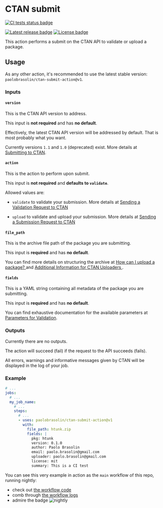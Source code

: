 # CTAN submit

[![CI tests status badge][ci-shield]][ci-url]

[![Latest release badge][release-shield]][release-url]
[![License badge][license-shield]][license-url]

[ci-url]: https://github.com/paolobrasolin/ctan-submit-action/actions/workflows/main.yml "CI tests"
[ci-shield]: https://img.shields.io/github/actions/workflow/status/paolobrasolin/ctan-submit-action/main.yml?branch=main&label=tests&logo=github
[release-url]: https://github.com/paolobrasolin/ctan-submit-action/releases "Latest release"
[release-shield]: https://img.shields.io/github/v/release/paolobrasolin/ctan-submit-action?display_name=tag&sort=semver
[license-url]: https://github.com/paolobrasolin/ctan-submit-action/blob/main/LICENSE "License"
[license-shield]: https://img.shields.io/github/license/paolobrasolin/ctan-submit-action

This action performs a submit on the CTAN API to validate or upload a package.

## Usage

As any other action, it's recommended to use the latest stable version: `paolobrasolin/ctan-submit-action@v1`.

### Inputs

#### `version`

This is the CTAN API version to address.

This input is **not required** and has **no default**.

Effectively, the latest CTAN API version will be addressed by default.
That is most probably what you want.

Currently versions `1.1` and `1.0` (deprecated) exist.
More details at [Submitting to CTAN](https://ctan.org/help/submit/).

#### `action`

This is the action to perform upon submit.

This input is **not required** and **defaults to `validate`**.

Allowed values are:

- `validate` to validate your submission.
  More details at [Sending a Validation Request to CTAN
  ](https://ctan.org/help/submit/#validation)

- `upload` to validate and upload your submission.
  More details at [Sending a Submission Request to CTAN
  ](https://ctan.org/help/submit/#submit)

#### `file_path`

This is the archive file path of the package you are submitting.

This input is **required** and has **no default**.

You can find more details on structuring the archive at [How can I upload a package?
](https://ctan.org/help/upload-pkg) and [Additional Information for CTAN Uploaders
](https://ctan.org/file/help/ctan/CTAN-upload-addendum).

#### `fields`

This is a YAML string containing all metadata of the package you are submitting.

This input is **required** and has **no default**.

You can find exhaustive documentation for the available parameters at [Parameters for Validation](https://ctan.org/help/submit#validation.parameters).

### Outputs

Currently there are no outputs.

The action will succeed (fail) if the request to the API succeeds (fails).

All errors, warnings and informative messages given by CTAN will be displayed in the log of your job.

### Example

```yaml
# ...
jobs:
  # ...
  my_job_name:
    # ...
    steps:
      # ...
      - uses: paolobrasolin/ctan-submit-action@v1
        with:
          file_path: htunk.zip
          fields: |
            pkg: htunk
            version: 0.1.0
            author: Paolo Brasolin
            email: paolo.brasolin@gmail.com 
            uploader: paolo.brasolin@gmail.com 
            license: mit
            summary: This is a CI test
```

You can see this very example in action as the `main` workflow of this repo, running nightly:

- check out [the workflow code](https://github.com/paolobrasolin/ctan-submit-action/blob/main/.github/workflows/main.yml)
- comb through [the workflow logs](https://github.com/paolobrasolin/ctan-submit-action/actions?query=event%3Aschedule)
- admire the badge ![nightly][ci-shield]
